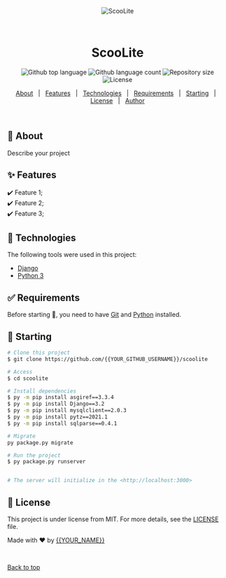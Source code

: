 <div align="center" id="top"> 
  <img src="./.github/app.gif" alt="ScooLite" />

  &#xa0;

  <!-- <a href="https://scoolite.netlify.app">Demo</a> -->
</div>

<h1 align="center">ScooLite</h1>

<p align="center">
  <img alt="Github top language" src="https://img.shields.io/github/languages/top/{{YOUR_GITHUB_USERNAME}}/scoolite?color=56BEB8">

  <img alt="Github language count" src="https://img.shields.io/github/languages/count/{{YOUR_GITHUB_USERNAME}}/scoolite?color=56BEB8">

  <img alt="Repository size" src="https://img.shields.io/github/repo-size/{{YOUR_GITHUB_USERNAME}}/scoolite?color=56BEB8">

  <img alt="License" src="https://img.shields.io/github/license/{{YOUR_GITHUB_USERNAME}}/scoolite?color=56BEB8">

  <!-- <img alt="Github issues" src="https://img.shields.io/github/issues/{{YOUR_GITHUB_USERNAME}}/scoolite?color=56BEB8" /> -->

  <!-- <img alt="Github forks" src="https://img.shields.io/github/forks/{{YOUR_GITHUB_USERNAME}}/scoolite?color=56BEB8" /> -->

  <!-- <img alt="Github stars" src="https://img.shields.io/github/stars/{{YOUR_GITHUB_USERNAME}}/scoolite?color=56BEB8" /> -->
</p>

<!-- Status -->

<!-- <h4 align="center"> 
	🚧  ScooLite 🚀 Under construction...  🚧
</h4> 

<hr> -->

<p align="center">
  <a href="#dart-about">About</a> &#xa0; | &#xa0; 
  <a href="#sparkles-features">Features</a> &#xa0; | &#xa0;
  <a href="#rocket-technologies">Technologies</a> &#xa0; | &#xa0;
  <a href="#white_check_mark-requirements">Requirements</a> &#xa0; | &#xa0;
  <a href="#checkered_flag-starting">Starting</a> &#xa0; | &#xa0;
  <a href="#memo-license">License</a> &#xa0; | &#xa0;
  <a href="https://github.com/{{YOUR_GITHUB_USERNAME}}" target="_blank">Author</a>
</p>

<br>

## :dart: About ##

Describe your project

## :sparkles: Features ##

:heavy_check_mark: Feature 1;\
:heavy_check_mark: Feature 2;\
:heavy_check_mark: Feature 3;

## :rocket: Technologies ##

The following tools were used in this project:

- [Django](https://www.djangoproject.com/)
- [Python 3](https://www.python.org)

## :white_check_mark: Requirements ##

Before starting :checkered_flag:, you need to have [Git](https://git-scm.com) and [Python](https://www.python.org) installed.

## :checkered_flag: Starting ##

```bash
# Clone this project
$ git clone https://github.com/{{YOUR_GITHUB_USERNAME}}/scoolite

# Access
$ cd scoolite

# Install dependencies
$ py -m pip install asgiref==3.3.4
$ py -m pip install Django==3.2
$ py -m pip install mysqlclient==2.0.3
$ py -m pip install pytz==2021.1
$ py -m pip install sqlparse==0.4.1

# Migrate
py package.py migrate

# Run the project
$ py package.py runserver


# The server will initialize in the <http://localhost:3000>
```

## :memo: License ##

This project is under license from MIT. For more details, see the [LICENSE](LICENSE.md) file.


Made with :heart: by <a href="https://github.com/{{YOUR_GITHUB_USERNAME}}" target="_blank">{{YOUR_NAME}}</a>

&#xa0;

<a href="#top">Back to top</a>
